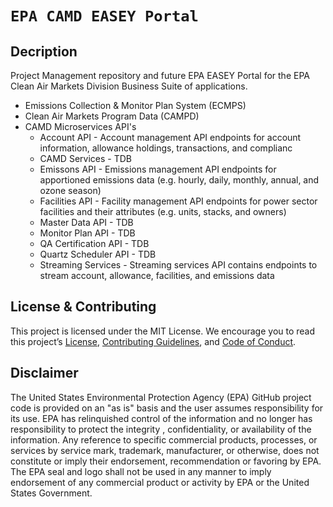 # `EPA CAMD EASEY Portal`

## Decription
Project Management repository and future EPA EASEY Portal for the EPA Clean Air Markets Division Business Suite of applications.
- Emissions Collection & Monitor Plan System (ECMPS)
- Clean Air Markets Program Data (CAMPD)
- CAMD Microservices API's
  - Account API - Account management API endpoints for account information, allowance holdings, transactions, and complianc
  - CAMD Services - TDB
  - Emissons API - Emissions management API endpoints for apportioned emissions data (e.g. hourly, daily, monthly, annual, and ozone season)
  - Facilities API - Facility management API endpoints for power sector facilities and their attributes (e.g. units, stacks, and owners)
  - Master Data API - TDB
  - Monitor Plan API - TDB
  - QA Certification API - TDB
  - Quartz Scheduler API - TDB
  - Streaming Services - Streaming services API contains endpoints to stream account, allowance, facilities, and emissions data

## License & Contributing
This project is licensed under the MIT License. We encourage you to read this project’s [License](LICENSE), [Contributing Guidelines](CONTRIBUTING.md), and [Code of Conduct](CODE_OF_CONDUCT.md).

## Disclaimer
The United States Environmental Protection Agency (EPA) GitHub project code is provided on an "as is" basis and the user assumes responsibility for its use. EPA has relinquished control of the information and no longer has responsibility to protect the integrity , confidentiality, or availability of the information. Any reference to specific commercial products, processes, or services by service mark, trademark, manufacturer, or otherwise, does not constitute or imply their endorsement, recommendation or favoring by EPA. The EPA seal and logo shall not be used in any manner to imply endorsement of any commercial product or activity by EPA or the United States Government.
